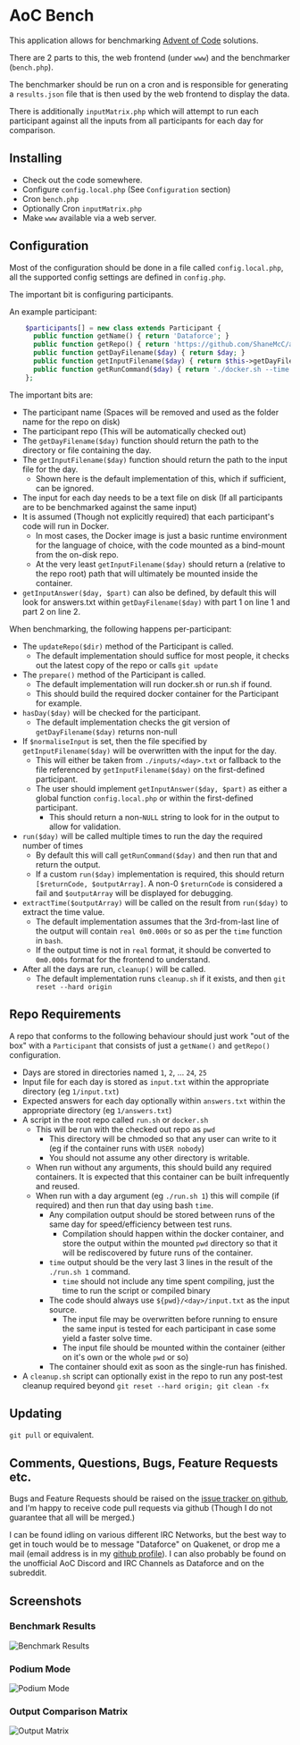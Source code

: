 # AoC Bench

This application allows for benchmarking [Advent of Code](https://adventofcode.com/) solutions.

There are 2 parts to this, the web frontend (under `www`) and the benchmarker (`bench.php`).

The benchmarker should be run on a cron and is responsible for generating a `results.json` file that is then used by the web frontend to display the data.

There is additionally `inputMatrix.php` which will attempt to run each participant against all the inputs from all participants for each day for comparison.

## Installing

 - Check out the code somewhere.
 - Configure `config.local.php` (See `Configuration` section)
 - Cron `bench.php`
 - Optionally Cron `inputMatrix.php`
 - Make `www` available via a web server.

## Configuration

Most of the configuration should be done in a file called `config.local.php`, all the supported config settings are defined in `config.php`.

The important bit is configuring participants.

An example participant:

```php
	$participants[] = new class extends Participant {
      public function getName() { return 'Dataforce'; }
      public function getRepo() { return 'https://github.com/ShaneMcC/aoc-2018'; }
      public function getDayFilename($day) { return $day; }
      public function getInputFilename($day) { return $this->getDayFilename($day) . '/input.txt'; }
      public function getRunCommand($day) { return './docker.sh --time ' . $day; }
	};
```

The important bits are:
 - The participant name (Spaces will be removed and used as the folder name for the repo on disk)
 - The participant repo (This will be automatically checked out)
 - The `getDayFilename($day)` function should return the path to the directory or file containing the day.
 - The `getInputFilename($day)` function should return the path to the input file for the day.
   - Shown here is the default implementation of this, which if sufficient, can be ignored.
 - The input for each day needs to be a text file on disk (If all participants are to be benchmarked against the same input)
 - It is assumed (Though not explicitly required) that each participant's code will run in Docker.
   - In most cases, the Docker image is just a basic runtime environment for the language of choice, with the code mounted as a bind-mount from the on-disk repo.
   - At the very least `getInputFilename($day)` should return a (relative to the repo root) path that will ultimately be mounted inside the container.
 - `getInputAnswer($day, $part)` can also be defined, by default this will look for answers.txt within `getDayFilename($day)` with part 1 on line 1 and part 2 on line 2.

When benchmarking, the following happens per-participant:
 - The `updateRepo($dir)` method of the Participant is called.
   - The default implementation should suffice for most people, it checks out the latest copy of the repo or calls `git update`
 - The `prepare()` method of the Participant is called.
   - The default implementation will run docker.sh or run.sh if found.
   - This should build the required docker container for the Participant for example.
 - `hasDay($day)` will be checked for the participant.
   - The default implementation checks the git version of `getDayFilename($day)` returns non-null
 - If `$normaliseInput` is set, then the file specified by `getInputFilename($day)` will be overwritten with the input for the day.
   - This will either be taken from `./inputs/<day>.txt` or fallback to the file referenced by `getInputFilename($day)` on the first-defined participant.
   - The user should implement `getInputAnswer($day, $part)` as either a global function `config.local.php` or within the first-defined participant.
     - This should return a non-`NULL` string to look for in the output to allow for validation.
 - `run($day)` will be called multiple times to run the day the required number of times
   - By default this will call `getRunCommand($day)` and then run that and return the output.
   - If a custom `run($day)` implementation is required, this should return `[$returnCode, $outputArray]`. A non-0 `$returnCode` is considered a fail and `$outputArray` will be displayed for debugging.
 - `extractTime($outputArray)` will be called on the result from `run($day)` to extract the time value.
   - The default implementation assumes that the 3rd-from-last line of the output will contain `real 0m0.000s` or so as per the `time` function in `bash`.
   - If the output time is not in `real` format, it should be converted to `0m0.000s` format for the frontend to understand.
 - After all the days are run, `cleanup()` will be called.
   - The default implementation runs `cleanup.sh` if it exists, and then `git reset --hard origin`


## Repo Requirements
A repo that conforms to the following behaviour should just work "out of the box" with a `Participant` that consists of just a `getName()` and `getRepo()` configuration.

  - Days are stored in directories named `1`, `2`, ... `24`, `25`
  - Input file for each day is stored as `input.txt` within the appropriate directory (eg `1/input.txt`)
  - Expected answers for each day optionally within `answers.txt` within the appropriate directory (eg `1/answers.txt`)
  - A script in the root repo called `run.sh` or `docker.sh`
    - This will be run with the checked out repo as `pwd`
      - This directory will be chmoded so that any user can write to it (eg if the container runs with `USER nobody`)
      - You should not assume any other directory is writable.
    - When run without any arguments, this should build any required containers. It is expected that this container can be built infrequently and reused.
    - When run with a day argument (eg `./run.sh 1`) this will compile (if required) and then run that day using bash `time`.
      - Any compilation output should be stored between runs of the same day for speed/efficiency between test runs.
        - Compilation should happen within the docker container, and store the output within the mounted `pwd` directory so that it will be rediscovered by future runs of the container.
      - `time` output should be the very last 3 lines in the result of the `./run.sh 1` command.
        - `time` should not include any time spent compiling, just the time to run the script or compiled binary
      - The code should always use `${pwd}/<day>/input.txt` as the input source.
        - The input file may be overwritten before running to ensure the same input is tested for each participant in case some yield a faster solve time.
        - The input file should be mounted within the container (either on it's own or the whole `pwd` or so)
      - The container should exit as soon as the single-run has finished.
  - A `cleanup.sh` script can optionally exist in the repo to run any post-test cleanup required beyond `git reset --hard origin; git clean -fx`


## Updating

`git pull` or equivalent.

## Comments, Questions, Bugs, Feature Requests etc.

Bugs and Feature Requests should be raised on the [issue tracker on github](https://github.com/ShaneMcC/aocbench/issues), and I'm happy to receive code pull requests via github (Though I do not guarantee that all will be merged.)

I can be found idling on various different IRC Networks, but the best way to get in touch would be to message "Dataforce" on Quakenet, or drop me a mail (email address is in my [github profile](https://github.com/ShaneMcC)). I can also probably be found on the unofficial AoC Discord and IRC Channels as Dataforce and on the subreddit.

## Screenshots

### Benchmark Results
![Benchmark Results](/screenshots/AoCBench.png?raw=true "Benchmark Results")

### Podium Mode
![Podium Mode](/screenshots/PodiumMode.png?raw=true "Podium Mode")

### Output Comparison Matrix
![Output Matrix](/screenshots/AoCBenchMatrix.png?raw=true "Output Comparison Matrix")
